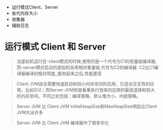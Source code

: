 * 运行模式Client、Server
* 各代内存大小
* 收集器
* 辅助日志

























# 运行模式 Client 和 Server

> 当虚拟机运行在-client模式的时候,使用的是一个代号为C1的轻量级编译器, 而-server模式启动的虚拟机采用相对重量级,代号为C2的编译器. C2比C1编译器编译的相对彻底,,服务起来之后,性能更高

> Client JVM适合需要快速启动和较小内存空间的应用，它适合交互性的应用，比如GUI；而Server JVM则是看重执行效率的应用的最佳选择和较大的内存空间。不同之处包括：编译策略、默认堆大小、内嵌策略。


> Server JVM 比 Client JVM InitialHeapSize和MaxHeapSize明显比Client JVM大出许多


> Server JVM  比 Client JVM 编译器作了很多优化